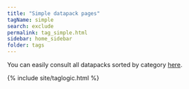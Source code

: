 ```yaml
---
title: "Simple datapack pages"
tagName: simple
search: exclude
permalink: tag_simple.html
sidebar: home_sidebar
folder: tags
---
```


You can easily consult all datapacks sorted by category [here](datapacks.html#datapacks-by-category).

{% include site/taglogic.html %}